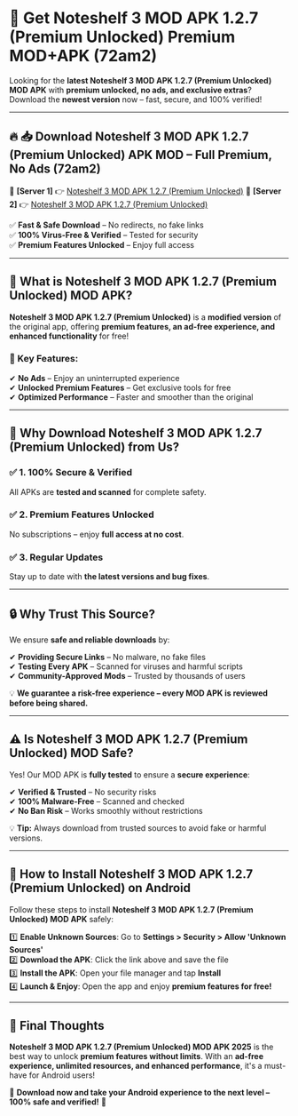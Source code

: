 # 🚀 Get Noteshelf 3 MOD APK 1.2.7 (Premium Unlocked) Premium MOD+APK (72am2)  

Looking for the **latest Noteshelf 3 MOD APK 1.2.7 (Premium Unlocked) MOD APK** with **premium unlocked, no ads, and exclusive extras**?  
Download the **newest version** now – fast, secure, and 100% verified!  

---

## 🔥 📥 Download Noteshelf 3 MOD APK 1.2.7 (Premium Unlocked) APK MOD – Full Premium, No Ads (72am2)  

🔹 **[Server 1]** 👉 [Noteshelf 3 MOD APK 1.2.7 (Premium Unlocked)](https://apkcomod.com?title=Noteshelf_3_MOD_APK_1.2.7_(Premium_Unlocked))  
🔹 **[Server 2]** 👉 [Noteshelf 3 MOD APK 1.2.7 (Premium Unlocked)](https://apkcomod.com?title=Noteshelf_3_MOD_APK_1.2.7_(Premium_Unlocked))  

✅ **Fast & Safe Download** – No redirects, no fake links  
✅ **100% Virus-Free & Verified** – Tested for security  
✅ **Premium Features Unlocked** – Enjoy full access  

---

## 📌 What is Noteshelf 3 MOD APK 1.2.7 (Premium Unlocked) MOD APK?  

**Noteshelf 3 MOD APK 1.2.7 (Premium Unlocked)** is a **modified version** of the original app, offering **premium features, an ad-free experience, and enhanced functionality** for free!  

### 🔹 Key Features:  
✔ **No Ads** – Enjoy an uninterrupted experience  
✔ **Unlocked Premium Features** – Get exclusive tools for free  
✔ **Optimized Performance** – Faster and smoother than the original  

---

## 🌟 Why Download Noteshelf 3 MOD APK 1.2.7 (Premium Unlocked) from Us?  

### ✅ 1. 100% Secure & Verified  
All APKs are **tested and scanned** for complete safety.  

### ✅ 2. Premium Features Unlocked  
No subscriptions – enjoy **full access at no cost**.  

### ✅ 3. Regular Updates  
Stay up to date with **the latest versions and bug fixes**.  

---

## 🔒 Why Trust This Source?  

We ensure **safe and reliable downloads** by:  

✔ **Providing Secure Links** – No malware, no fake files  
✔ **Testing Every APK** – Scanned for viruses and harmful scripts  
✔ **Community-Approved Mods** – Trusted by thousands of users  

💡 **We guarantee a risk-free experience – every MOD APK is reviewed before being shared.**  

---

## ⚠️ Is Noteshelf 3 MOD APK 1.2.7 (Premium Unlocked) MOD Safe?  

Yes! Our MOD APK is **fully tested** to ensure a **secure experience**:  

✔ **Verified & Trusted** – No security risks  
✔ **100% Malware-Free** – Scanned and checked  
✔ **No Ban Risk** – Works smoothly without restrictions  

💡 **Tip:** Always download from trusted sources to avoid fake or harmful versions.  

---

## 📲 How to Install Noteshelf 3 MOD APK 1.2.7 (Premium Unlocked) on Android  

Follow these steps to install **Noteshelf 3 MOD APK 1.2.7 (Premium Unlocked) MOD APK** safely:  

1️⃣ **Enable Unknown Sources**: Go to **Settings > Security > Allow 'Unknown Sources'**  
2️⃣ **Download the APK**: Click the link above and save the file  
3️⃣ **Install the APK**: Open your file manager and tap **Install**  
4️⃣ **Launch & Enjoy**: Open the app and enjoy **premium features for free!**  

---

## 🚀 Final Thoughts  

**Noteshelf 3 MOD APK 1.2.7 (Premium Unlocked) MOD APK 2025** is the best way to unlock **premium features without limits**. With an **ad-free experience, unlimited resources, and enhanced performance**, it's a must-have for Android users!  

🔻 **Download now and take your Android experience to the next level – 100% safe and verified!** 🔻
